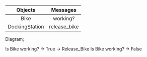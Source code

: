 | Objects | Messages |
| :------------: | :-----------: |
| Bike           | working?      |
| DockingStation | release_bike  |

Diagram;

Is Bike working? -> True -> Release_Bike
Is Bike working? -> False
